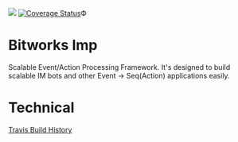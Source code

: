 ![](https://travis-ci.org/bwsw/imp.svg?branch=master) [![Coverage Status](https://coveralls.io/repos/github/bwsw/imp/badge.svg?branch=master)](https://coveralls.io/github/bwsw/imp?branch=master)Ф

# Bitworks Imp

Scalable Event/Action Processing Framework. It's designed to build scalable IM bots and other Event -> Seq(Action) applications easily. 

# Technical

[Travis Build History](https://travis-ci.org/bwsw/imp/builds)
